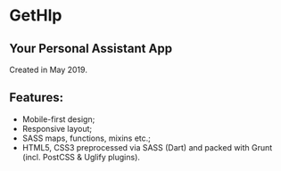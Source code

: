 # GetHlp
## Your Personal Assistant App

Created in May 2019.

## Features:
- Mobile-first design;
- Responsive layout;
- SASS maps, functions, mixins etc.;
- HTML5, CSS3 preprocessed via SASS (Dart) and packed with Grunt (incl. PostCSS & Uglify plugins).